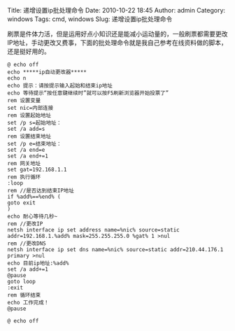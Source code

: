 Title: 递增设置ip批处理命令
Date: 2010-10-22 18:45
Author: admin
Category: windows
Tags: cmd, windows
Slug: 递增设置ip批处理命令

刷票是件体力活，但是运用好点小知识还是能减小运动量的，一般刷票都需要更改IP地址，手动更改又费事，下面的批处理命令就是我自己参考在线资料做的脚本，还是挺好用的。

    @ echo off
    echo *****ip自动更改器*****
    echo n
    echo 提示：请按提示输入起始和结束ip地址
    echo 等待提示“按任意键继续时”就可以按F5刷新浏览器开始投票了”
    rem 设置变量
    set nic=内部连接
    rem 设置起始地址
    set /p s=起始地址：
    set /a add=s
    rem 设置结束地址
    set /p e=结束地址：
    set /a end=e
    set /a end+=1
    rem 网关地址
    set gat=192.168.1.1
    rem 执行循环
    :loop
    rem //是否达到结束IP地址
    if %add%==%end% (
    goto exit
    )
    echo 耐心等待几秒~
    rem //更改IP
    netsh interface ip set address name=%nic% source=static addr=192.168.1.%add% mask=255.255.255.0 %gat% 1 >nul
    rem //更改DNS
    netsh interface ip set dns name=%nic% source=static addr=210.44.176.1 primary >nul
    echo 目前ip地址:%add%
    set /a add+=1
    @pause
    goto loop
    :exit
    rem 循环结束
    echo 工作完成！
    @pause

    @ echo off
